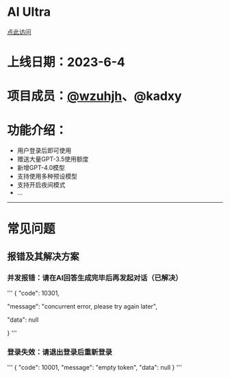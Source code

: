 # AI Ultra
[点此访问](https://chat.wzunjh.top)
# 上线日期：2023-6-4
# 项目成员：[@wzuhjh](https://github.com/wzunjh)、@kadxy
# 功能介绍：
- 用户登录后即可使用
- 赠送大量GPT-3.5使用额度
- 新增GPT-4.0模型
- 支持使用多种预设模型
- 支持开启夜间模式
- ...
***
# 常见问题
## 报错及其解决方案
### 并发报错：请在AI回答生成完毕后再发起对话（已解决）
'''
{
  "code": 10301,
  
  "message": "concurrent error, please try again later",
  
  "data": null
  
}
'''
### 登录失效：请退出登录后重新登录
'''
{
  "code": 10001,
  "message": "empty token",
  "data": null
}
'''
